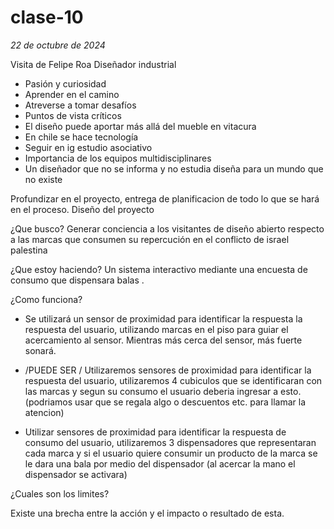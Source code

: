 # clase-10
*22 de octubre de 2024*

Visita de Felipe Roa Diseñador industrial 

- Pasión y curiosidad 
- Aprender en el camino
- Atreverse a tomar desafíos
- Puntos de vista críticos
- El diseño puede aportar más allá del mueble en vitacura
- En chile se hace tecnología
- Seguir en ig estudio asociativo
- Importancia de los equipos multidisciplinares
- Un diseñador que no se informa y no estudia diseña para un mundo que no existe

Profundizar en el proyecto, entrega de planificacion de todo lo que se hará en el proceso.
Diseño del proyecto 

¿Que busco?
Generar conciencia a los visitantes de diseño abierto respecto a las marcas que consumen su repercución en el conflicto de israel palestina 

¿Que estoy haciendo?
Un sistema interactivo mediante una encuesta de consumo que dispensara balas . 

¿Como funciona?
- Se utilizará un sensor de proximidad para identificar la respuesta la respuesta del usuario, utilizando marcas en el piso para guiar el acercamiento al sensor. Mientras más cerca del sensor, más fuerte sonará. 

- /PUEDE SER / Utilizaremos  sensores de proximidad para identificar la respuesta del usuario, utilizaremos 4 cubiculos que se identificaran con las marcas y segun su consumo el usuario deberia ingresar a esto. (podriamos usar que se regala algo o descuentos etc. para llamar la atencion)

- Utilizar sensores de proximidad para identificar la respuesta de consumo del usuario, utilizaremos 3 dispensadores que representaran cada marca y si el usuario quiere consumir un producto de la marca se le dara una bala  por medio del dispensador (al acercar la mano el dispensador se activara)

¿Cuales son los limites?


Existe una brecha entre la acción y el impacto o resultado de esta.


